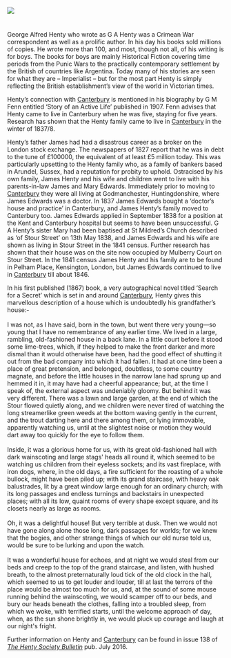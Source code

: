 <a href="https://dev.visual-essays.app"><img src="https://dev-visual-essays.netlify.app/images/ve-button.png"/></a>
<param author="Stephen Williamson" banner="/images/banners/19c.jpg" layout="vtl" title="George Alfred Henty (1832-1902)" ve-config=""/>

<param aliases="Canterbury" eid="Q29303" ve-entity=""/>

#

George Alfred Henty who wrote as G A Henty was a Crimean War correspondent as well as a prolific author. In his day his books sold millions of copies. He wrote more than 100, and most, though not all, of his writing is for boys. The books for boys are mainly Historical Fiction covering time periods from the Punic Wars to the practically contemporary settlement by the British of countries like Argentina. Today many of his stories are seen for what they are – Imperialist – but for the most part Henty is simply reflecting the British establishment’s view of the world in Victorian times. 
<param attribution="© Augustine House Library, Canterbury Christ Church University" label="Novels by G.A. Henty" url="https://stor.artstor.org/stor/82c3499a-ede2-4442-a0bb-ec3ccd531e99" ve-image=""/>

Henty’s connection with [Canterbury](/19c/19c-canterbury) is mentioned in his biography by G M Fenn entitled ‘Story of an Active Life’ published in 1907. Fenn advises that Henty came to live in Canterbury when he was five, staying for five years. Research has shown that the Henty family came to live in [Canterbury](/19c/19c-canterbury) in the winter of 1837/8. 
<param ve-image-v2 manifest="https://iiif.juncture-digital.org/wc:Portrait_of_G._A._Henty.jpg/manifest.json">

Henty’s father James had had a disastrous career as a broker on the London stock exchange. The newspapers of 1827 report that he was in debt to the tune of £100000, the equivalent of at least £5 million today. This was particularly upsetting to the Henty family who, as a family of bankers based in Arundel, Sussex, had a reputation for probity to uphold. Ostracised by his own family, James Henty and his wife and children went to live with his parents-in-law James and Mary Edwards. Immediately prior to moving to [Canterbury](/19c/19c-canterbury) they were all living at Godmanchester, Huntingdonshire, where James Edwards was a doctor. In 1837 James Edwards bought a ‘doctor’s house and practice’ in Canterbury, and James Henty’s family moved to Canterbury too. James Edwards applied in September 1838 for a position at the Kent and Canterbury hospital but seems to have been unsuccessful. G A Henty’s sister Mary had been baptised at St Mildred’s Church described as ‘of Stour Street’ on 13th May 1838, and James Edwards and his wife are shown as living in Stour Street in the 1841 census. Further research has shown that their house was on the site now occupied by Mulberry Court on Stour Street. In the 1841 census James Henty and his family are to be found in Pelham Place, Kensington, London, but James Edwards continued to live in [Canterbury](/19c/19c-canterbury) till about 1846.
<param attribution="Edward Crowther" label="Mulberry Court, Stour Street" url="https://stor.artstor.org/stor/e5314be8-ce81-4a98-8367-61e82e3944ad" ve-image=""/>

In his first published (1867) book, a very autographical novel titled ‘Search for a Secret’ which is set in and around [Canterbury](/19c/19c-canterbury), Henty gives this marvellous description of a house which is undoubtedly his grandfather’s house:-
<br/><br/>
I was not, as I have said, born in the town, but went there very young—so young that I have no remembrance of any earlier time.
We lived in a large, rambling, old-fashioned house in a back lane. In a little court before it stood some lime-trees, which, if they helped to make the front darker and more dismal than it would otherwise have been, had the good effect of shutting it out from the bad company into which it had fallen.
It had at one time been a place of great pretension, and belonged, doubtless, to some country magnate, and before the little houses in the narrow lane had sprung up and hemmed it in, it may have had a cheerful appearance; but, at the time I speak of, the external aspect was undeniably gloomy. But behind it was very different. There was a lawn and large garden, at the end of which the Stour flowed quietly along, and we children were never tired of watching the long streamerlike green weeds at the bottom waving gently in the current, and the trout darting here and there among them, or lying immovable, apparently watching us, until at the slightest noise or motion they would dart away too quickly for the eye to follow them.
<br/><br/>
Inside, it was a glorious home for us, with its great old-fashioned hall with dark wainscoting and large stags' heads all round it, which seemed to be watching us children from their eyeless sockets; and its vast fireplace, with iron dogs, where, in the old days, a fire sufficient for the roasting of a whole bullock, might have been piled up; with its grand staircase, with heavy oak balustrades, lit by a great window large enough for an ordinary church; with its long passages and endless turnings and backstairs in unexpected places; with all its low, quaint rooms of every shape except square, and its closets nearly as large as rooms.
<br/><br/>
Oh, it was a delightful house! But very terrible at dusk. Then we would not have gone along alone those long, dark passages for worlds; for we knew that the bogies, and other strange things of which our old nurse told us, would be sure to be lurking and upon the watch.
<br/><br/>
It was a wonderful house for echoes, and at night we would steal from our beds and creep to the top of the grand staircase, and listen, with hushed breath, to the almost preternaturally loud tick of the old clock in the hall, which seemed to us to get louder and louder, till at last the terrors of the place would be almost too much for us, and, at the sound of some mouse running behind the wainscoting, we would scamper off to our beds, and bury our heads beneath the clothes, falling into a troubled sleep, from which we woke, with terrified starts, until the welcome approach of day, when, as the sun shone brightly in, we would pluck up courage and laugh at our night's fright.
<param attribution="Edward Crowther" label="Mulberry Court from the Stour" url="https://stor.artstor.org/stor/aa53f9c0-4744-413f-af77-9f8212fe68ed" ve-image=""/>

Further information on Henty and [Canterbury](/19c/19c-canterbury) can be found in issue 138 of [_The Henty Society Bulletin_](http://www.hentysociety.org/publications.html) pub. July 2016.


